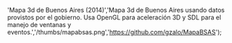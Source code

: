'Mapa 3d de Buenos Aires (2014)','Mapa 3d de Buenos Aires usando datos provistos por el gobierno. Usa OpenGL para aceleración 3D y SDL para el manejo de ventanas y eventos.','/thumbs/mapabsas.png','https://github.com/gzalo/MapaBSAS');
